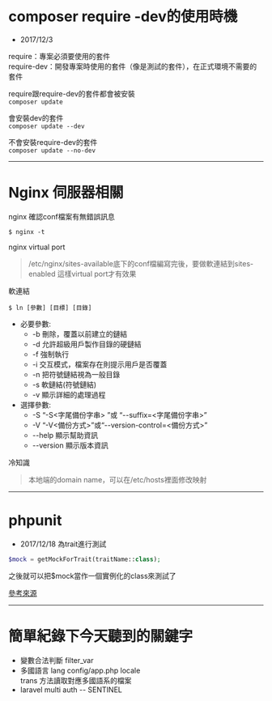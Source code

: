 # composer require -dev的使用時機
* 2017/12/3

require：專案必須要使用的套件  
require-dev：開發專案時使用的套件（像是測試的套件），在正式環境不需要的套件

require跟require-dev的套件都會被安裝  
    `composer update`

會安裝dev的套件  
    `composer update --dev`    

不會安裝require-dev的套件  
    `composer update --no-dev`

---

# Nginx 伺服器相關

nginx 確認conf檔案有無錯誤訊息
```
$ nginx -t
```

nginx virtual port  
> /etc/nginx/sites-available底下的conf檔編寫完後，要做軟連結到sites-enabled
> 這樣virtual port才有效果

軟連結

```
$ ln [參數] [目標] [目錄]
```
* 必要參數:
    * -b 刪除，覆蓋以前建立的鏈結
    * -d 允許超級用戶製作目錄的硬鏈結
    * -f 強制執行
    * -i 交互模式，檔案存在則提示用戶是否覆蓋
    * -n 把符號鏈結視為一般目錄
    * -s 軟鏈結(符號鏈結)
    * -v 顯示詳細的處理過程
* 選擇參數:
    * -S “-S<字尾備份字串> ”或 “--suffix=<字尾備份字串>”
    * -V “-V<備份方式>”或“--version-control=<備份方式>”
    * --help 顯示幫助資訊
    * --version 顯示版本資訊

冷知識  
> 本地端的domain name，可以在/etc/hosts裡面修改映射
---

# phpunit
* 2017/12/18
為trait進行測試
```php
$mock = getMockForTrait(traitName::class);
```
之後就可以把$mock當作一個實例化的class來測試了

[參考來源](https://phpunit.de/manual/current/zh_cn/test-doubles.html#test-doubles.mocking-traits-and-abstract-classes)

---

# 簡單紀錄下今天聽到的關鍵字

* 變數合法判斷 filter_var
* 多國語言 lang config/app.php locale   
    trans 方法讀取對應多國語系的檔案
* laravel multi auth -- SENTINEL
